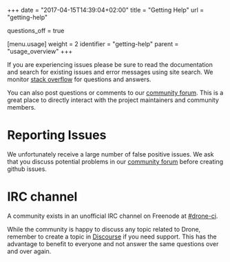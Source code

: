 +++
date = "2017-04-15T14:39:04+02:00"
title = "Getting Help"
url = "getting-help"

questions_off = true

[menu.usage]
  weight = 2
  identifier = "getting-help"
  parent = "usage_overview"
+++

If you are experiencing issues please be sure to read the documentation and search for existing issues and error messages using site search. We monitor [stack overflow](http://stackoverflow.com/questions/tagged/drone.io) for questions and answers.

You can also post questions or comments to our [community forum](https://discourse.drone.io). This is a great place to directly interact with the project maintainers and community members.

# Reporting Issues

We unfortunately receive a large number of false positive issues. We ask that you discuss potential problems in our [community forum](https://discourse.drone.io) before creating github issues.

# IRC channel 

A community exists in an unofficial IRC channel on Freenode at [#drone-ci](https://webchat.freenode.net/?channels=drone-ci).

While the community is happy to discuss any topic related to Drone, remember to create a topic in [Discourse](https://discourse.drone.io) if you need support. This has the advantage to benefit to everyone and not answer the same questions over and over again.
